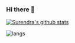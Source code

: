 ### Hi there 👋

<!--
**surendra1233/surendra1233** is a ✨ _special_ ✨ repository because its `README.md` (this file) appears on your GitHub profile.

Here are some ideas to get you started:

- 🔭 I’m currently working on ...
- 🌱 I’m currently learning ...
- 👯 I’m looking to collaborate on ...
- 🤔 I’m looking for help with ...
- 💬 Ask me about ...
- 📫 How to reach me: ...
- 😄 Pronouns: ...
- ⚡ Fun fact: ...
-->

[![Surendra's github stats](https://github-readme-stats.vercel.app/api?username=surendra1233&title_color=f4ff04&text_color=fff249&icon_color=ffdb62&bg_color=000000&hide_border=true)](https://github.com/anuraghazra/github-readme-stats)

![langs](https://github-readme-stats.vercel.app/api/top-langs/?username=surendra1233&layout=compact&title_color=f4ff04&text_color=fff249&icon_color=ffdb62&bg_color=000000&hide_border=true&langs_count=12)
